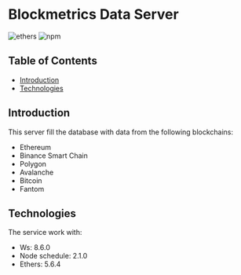 # Blockmetrics Data Server

![ethers](https://img.shields.io/npm/v/ethers?style=plastic)
![npm](https://img.shields.io/npm/v/node-schedule?style=plastic)

## Table of Contents

- [Introduction](#introduction)
- [Technologies](#technologies)

## Introduction

This server fill the database with data from the following blockchains:

- Ethereum
- Binance Smart Chain
- Polygon
- Avalanche
- Bitcoin
- Fantom

## Technologies

The service work with:

- Ws: 8.6.0
- Node schedule: 2.1.0
- Ethers: 5.6.4
